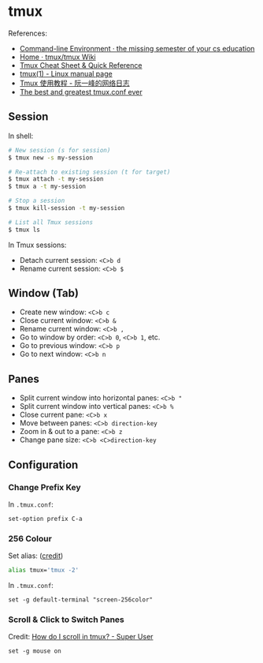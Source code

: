 # tmux

References:

- [Command-line Environment · the missing semester of your cs education](https://missing.csail.mit.edu/2020/command-line/#terminal-multiplexers)
- [Home · tmux/tmux Wiki](https://github.com/tmux/tmux/wiki)
- [Tmux Cheat Sheet & Quick Reference](https://tmuxcheatsheet.com/)
- [tmux(1) - Linux manual page](https://man7.org/linux/man-pages/man1/tmux.1.html)
- [Tmux 使用教程 - 阮一峰的网络日志](https://www.ruanyifeng.com/blog/2019/10/tmux.html)
- [The best and greatest tmux.conf ever](https://gist.github.com/spicycode/1229612)

## Session

In shell:

```sh
# New session (s for session)
$ tmux new -s my-session

# Re-attach to existing session (t for target)
$ tmux attach -t my-session
$ tmux a -t my-session

# Stop a session
$ tmux kill-session -t my-session

# List all Tmux sessions
$ tmux ls
```

In Tmux sessions:

- Detach current session: `<C>b d`
- Rename current session: `<C>b $`

## Window (Tab)

- Create new window: `<C>b c`
- Close current window: `<C>b &`
- Rename current window: `<C>b ,`
- Go to window by order: `<C>b 0`, `<C>b 1`, etc.
- Go to previous window: `<C>b p`
- Go to next window: `<C>b n`

## Panes

- Split current window into horizontal panes: `<C>b "`
- Split current window into vertical panes: `<C>b %`
- Close current pane: `<C>b x`
- Move between panes: `<C>b direction-key`
- Zoom in & out to a pane: `<C>b z`
- Change pane size: `<C>b <C>direction-key`

## Configuration

### Change Prefix Key

In `.tmux.conf`:

```text
set-option prefix C-a
```

### 256 Colour

Set alias: \([credit](https://unix.stackexchange.com/a/355391)\)

```bash
alias tmux='tmux -2'
```

In `.tmux.conf`:

```text
set -g default-terminal "screen-256color"
```

### Scroll & Click to Switch Panes

Credit: [How do I scroll in tmux? - Super User](https://superuser.com/a/510310)

```text
set -g mouse on
```
